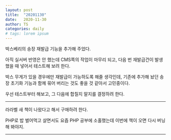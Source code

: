 ```yaml
---
layout: post
title:  "20201130"
date:   2020-11-30
author: TS
categories: daily
# tags: lorem ipsum
---
```


박스베리의 송장 재발급 기능을 추가해 주었다.

아직 실서버 반영은 안 했는데 CMS쪽의 작업이 마무리 되고, 다음 번 재발급건이 발생 했을 때 넣어서 테스트해 보려 한다.

박스 무게가 있을 경우에만 재발급이 가능하도록 해줄 생각인데, 기존에 추가해 놨던 송장 초기화 기능과 함께 묶어 버리는 것도 좋을 것 같아서 고민중이다.

우선 테스트부터 해보고, 그 다음에 합칠지 말지를 결정하려 한다.

---

라라벨 새 책이 나왔다고 해서 구매하려 한다.

PHP로 밥 벌어먹고 살면서도 요즘 PHP 공부에 소홀했는데 이번에 책이 오면 다시 버닝해 봐야지.

---
